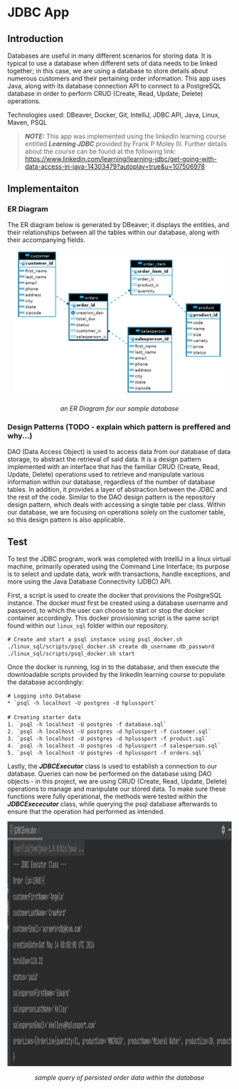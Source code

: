 # JDBC App

## Introduction
Databases are useful in many different scenarios for storing data. It is typical to use a database when different sets of data needs to be linked together; in this case, we are using a database to store details about numerous customers and their pertaining order information. This app uses Java, along with its database connection API to connect to a PostgreSQL database in order to perform CRUD (Create, Read, Update, Delete) operations.

Technologies used: DBeaver, Docker, Git, IntelliJ, JDBC API, Java, Linux, Maven, PSQL

> **_NOTE:_** This app was implemented using the linkedIn learning course entitled ***Learning JDBC*** provided by Frank P Moley III. Further details about the course can be found at the following link:
https://www.linkedin.com/learning/learning-jdbc/get-going-with-data-access-in-java-14303479?autoplay=true&u=107506978

## Implementaiton
### ER Diagram
The ER diagram below is generated by DBeaver; it displays the entities, and their relationships between all the tables within our database, along with their accompanying fields.

<p align="center">
    <img width="470" src="./assets/ERDiagram.PNG" alt="">
</p>
<p align="center">
    <i>an ER Diagram for our sample database</i>
</p>

### Design Patterns (TODO - explain which pattern is preffered and why...)
DAO (Data Access Object) is used to access data from our database of data storage, to abstract the retrieval of said data. It is a design pattern implemented with an  interface that has the familiar CRUD (Create, Read, Update, Delete) operations used to retrieve and manipulate various information within our database, regardless of the number of database tables. In addition, it provides a layer of abstraction between the JDBC and the rest of the code. Similar to the DAO design pattern is the repository design pattern, which deals with accessing a single table per class. Within our database, we are focusing on operations solely on the customer table, so this design pattern is also applicable.

## Test
To test the JDBC program, work was completed with IntelliJ in a linux virtual machine, primarily operated using the Command Line Interface; its purpose is to select and update data, work with transactions, handle exceptions, and more using the Java Database Connectivity (JDBC) API.

 First, a script is used to create the docker that provisions the PostgreSQL instance. The docker must first be created using a database username and password, to which the user can choose to start or stop the docker container accordingly. This docker provisioning script is the same script found within our `linux_sql` folder within our repository.
```
# Create and start a psql instance using psql_docker.sh
./linux_sql/scripts/psql_docker.sh create db_username db_password
./linux_sql/scripts/psql_docker.sh start
```

Once the docker is running, log in to the database, and then execute the downloadable scripts provided by the linkedIn learning course to populate the database accordingly: 

```
# Logging into Database
* `psql -h localhost -U postgres -d hplussport`

# Creating starter data
1. `psql -h localhost -U postgres -f database.sql`
2. `psql -h localhost -U postgres -d hplussport -f customer.sql`
3. `psql -h localhost -U postgres -d hplussport -f product.sql`
4. `psql -h localhost -U postgres -d hplussport -f salesperson.sql`
5. `psql -h localhost -U postgres -d hplussport -f orders.sql`
```

Lastly, the ***JDBCExecutor*** class is used to establish a connection to our database. Queries can now be performed on the database using DAO objects - in this project, we are using CRUD (Create, Read, Update, Delete) operations to manage and manipulate our stored data. To make sure these functions were fully operational, the methods were tested within the ***JDBCExececutor*** class, while querying the psql database afterwards to ensure that the operation had performed as intended.

<p align="center">
    <img width="520" height="550" src="./assets/sampleOutput.PNG" alt="">
</p>
<p align="center">
    <i>sample query of persisted order data within the database</i>
</p>
